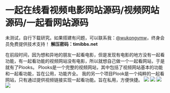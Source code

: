 # 一起在线看视频电影网站源码/视频网站源码/一起看网站源码

未测试，自行下载研究。如果搭建有问题，可以联系我：[@wukongymw](http://t.me/wukongymw)，终身会员免费提供技术支持！
**解压密码：timibbs.net**

在前段时间，因为想和异地的朋友一起看电影，但是发现有电影的地方没有一起看功能，有一起看功能的视频网站没有电影，所以就想自己做一个一起看网站，于是就有了Plooks。 Plooks是一个完整的视频网站，其中包括了视频网站基本的功能和一起看功能，旨在公用，功能齐全。 我的另一个项目Plook是一个纯粹的一起看网站，只有通过提供视频链接实现一起看功能。旨在私用，方便快捷。
[![](https://wukongymw.com/wp-content/uploads/2023/10/1697461384-3e13dcb744469fe.jpg)](https://wukongymw.com/wp-content/uploads/2023/10/1697461384-3e13dcb744469fe.jpg)
[![](https://wukongymw.com/wp-content/uploads/2023/10/1697461380-b65b6932cb0f249.jpg)](https://wukongymw.com/wp-content/uploads/2023/10/1697461380-b65b6932cb0f249.jpg)
[![](https://wukongymw.com/wp-content/uploads/2023/10/1697461372-261430d82ffe8ab.jpg)](https://wukongymw.com/wp-content/uploads/2023/10/1697461372-261430d82ffe8ab.jpg)
[![](https://wukongymw.com/wp-content/uploads/2023/10/1697461367-dd768d1117bb5b3.jpg)](https://wukongymw.com/wp-content/uploads/2023/10/1697461367-dd768d1117bb5b3.jpg)